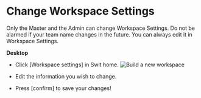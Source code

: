 # Change Workspace Settings

 Only the Master and the Admin can change Workspace Settings. Do not be alarmed if your team name changes in the future. You can always edit it in Workspace Settings.



**Desktop** 

* Click [Workspace settings] in Swit home. ![Build a new workspace](https://files.swit.io/help_image/FB_WS3_SwitHome_Setting.png) 


* Edit the information you wish to change.


* Press [confirm] to save your changes!
  